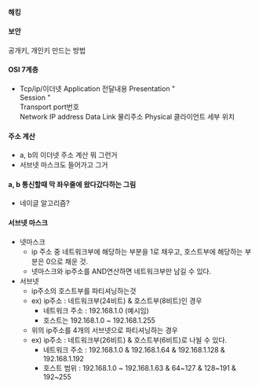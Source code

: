 #### 해킹

#### 보안
공개키, 개인키 만드는 방법

#### OSI 7계층
* Tcp/ip/이더넷 
	Application	전달내용
	Presentation	"	
	Session		"	
	Transport		port번호	
	Network		IP address
	Data Link		물리주소
	Physical		클라이언트 세부 위치


#### 주소 계산
* a, b의 이더넷 주소 계산 뭐 그런거
* 서브넷 마스크도 들어가고 그거

#### a, b 통신할때 막 좌우줄에 왔다갔다하는 그림
* 네이글 알고리즘?

#### 서브넷 마스크
* 넷마스크
  + ip 주소 중 네트워크부에 해당하는 부분을 1로 채우고, 호스트부에 해당하는 부분은 0으로 채운 것.
  + 넷마스크와 ip주소를 AND연산하면 네트워크부만 남길 수 있다.
* 서브넷
  + ip주소의 호스트부를 파티셔닝하는것
  + ex) ip주소 : 네트워크부(24비트) & 호스트부(8비트)인 경우
    - 네트워크 주소 : 192.168.1.0 (예시임)
    - 호스트는 192.168.1.0 ~ 192.168.1.255
  + 위의 ip주소를 4개의 서브넷으로 파티셔닝하는 경우
  + ex) ip주소 : 네트워크부(26비트) & 호스트부(6비트)로 나뉠 수 있다.
    - 네트워크 주소 : 192.168.1.0 & 192.168.1.64 & 192.168.1.128 & 192.168.1.192
    - 호스트 범위 : 192.168.1.0 ~ 192.168.1.63 & 64~127 & 128~191 & 192~255
